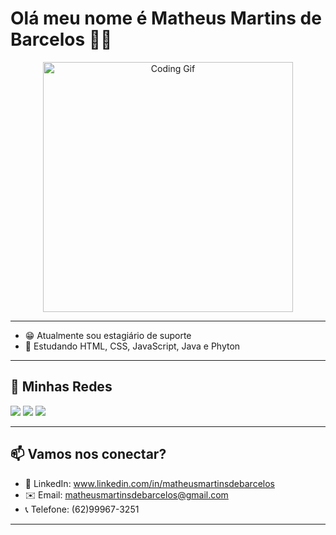 # Olá meu nome é Matheus Martins de Barcelos 👨‍💻

<p align="center">
  <img src="https://media.giphy.com/media/qgQUggAC3Pfv687qPC/giphy.gif" width="400" alt="Coding Gif">
</p>

---

- 😁 Atualmente sou estagiário de suporte
- 📕 Estudando HTML, CSS, JavaScript, Java e Phyton
  
---

## 📱 Minhas Redes
 
<div> 
  <a href="https://instagram.com/matheussbarceloss" target="_blank"><img src="https://img.shields.io/badge/-Instagram-%23E4405F?style=for-the-badge&logo=instagram&logoColor=white" target="_blank"></a>
  <a href = "mailto:matheusmartinsdebarcelos@gmail.com"><img src="https://img.shields.io/badge/-Gmail-%23333?style=for-the-badge&logo=gmail&logoColor=white" target="_blank"></a>
  <a href="https://www.linkedin.com/in/matheusmartinsdebarcelos" target="_blank"><img src="https://img.shields.io/badge/-LinkedIn-%230077B5?style=for-the-badge&logo=linkedin&logoColor=white" target="_blank"></a> 

---
  
</div>

## 📫 Vamos nos conectar?

- 💼 LinkedIn: www.linkedin.com/in/matheusmartinsdebarcelos
- ✉️ Email: matheusmartinsdebarcelos@gmail.com
- 📞 Telefone: (62)99967-3251

---
